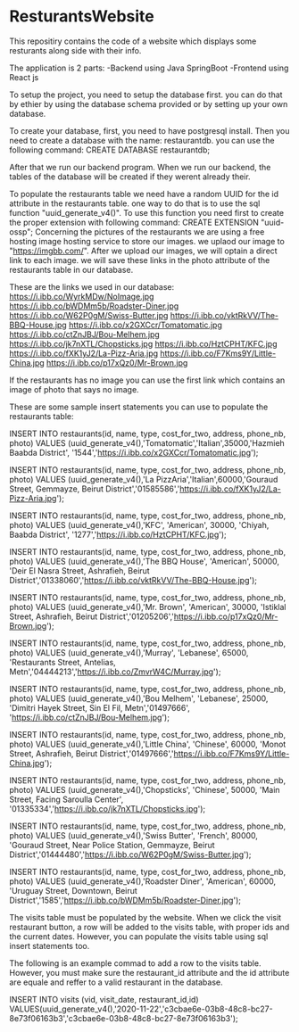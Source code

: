 # ResturantsWebsite

This repositiry contains the code of a website which displays some resturants along side with their info.

The application is 2 parts:
	-Backend using Java SpringBoot
	-Frontend using React js
	
	
	
To setup the project, you need to setup the database first. you can do that by ethier by using the database 
schema provided or by setting up your own database.

To create your database, first, you need to have postgresql install.
Then you need to create a database with the name: restaurantdb. you can use the following command:
CREATE DATABASE restaurantdb;

After that we run our backend program. When we run our backend, the tables of the database will be created if they werent 
already their.

To populate the restaurants table we need have a random UUID for the id attribute in the restaurants table. one way to do
that is to use the sql function "uuid_generate_v4()". To use this function you need first to create the proper extension
with following command: CREATE EXTENSION "uuid-ossp";
Concerning the pictures of the restaurants we are using a free hosting image hosting service to store our images. we uplaod 
our image to "https://imgbb.com/". After we upload our images, we will optain a direct link to each image. we will save these
links in the photo attribute of the restaurants table in our database.

These are the links we used in our database:
https://i.ibb.co/WyrkMDw/NoImage.jpg
https://i.ibb.co/bWDMm5b/Roadster-Diner.jpg
https://i.ibb.co/W62P0gM/Swiss-Butter.jpg
https://i.ibb.co/vktRkVV/The-BBQ-House.jpg
https://i.ibb.co/x2GXCcr/Tomatomatic.jpg
https://i.ibb.co/ctZnJBJ/Bou-Melhem.jpg
https://i.ibb.co/jk7nXTL/Chopsticks.jpg
https://i.ibb.co/HztCPHT/KFC.jpg
https://i.ibb.co/fXK1yJ2/La-Pizz-Aria.jpg
https://i.ibb.co/F7Kms9Y/Little-China.jpg
https://i.ibb.co/p17xQz0/Mr-Brown.jpg

If the restaurants has no image you can use the first link which contains an image of photo that says no image.

These are some sample insert statements you can use to populate the restaurants table:

INSERT INTO restaurants(id, name, type, cost_for_two, address, phone_nb, photo)
VALUES (uuid_generate_v4(),'Tomatomatic','Italian',35000,'Hazmieh Baabda District',
'1544','https://i.ibb.co/x2GXCcr/Tomatomatic.jpg');

INSERT INTO restaurants(id, name, type, cost_for_two, address, phone_nb, photo)
VALUES (uuid_generate_v4(),'La PizzAria','Italian',60000,'Gouraud Street, Gemmayze,
 Beirut District','01585586','https://i.ibb.co/fXK1yJ2/La-Pizz-Aria.jpg');

INSERT INTO restaurants(id, name, type, cost_for_two, address, phone_nb, photo)
VALUES (uuid_generate_v4(),'KFC', 'American', 30000, 'Chiyah, Baabda District',
'1277','https://i.ibb.co/HztCPHT/KFC.jpg');

INSERT INTO restaurants(id, name, type, cost_for_two, address, phone_nb, photo)
VALUES (uuid_generate_v4(),'The BBQ House', 'American', 50000, 'Deir El Nasra Street,
 Ashrafieh, Beirut District','01338060','https://i.ibb.co/vktRkVV/The-BBQ-House.jpg');

INSERT INTO restaurants(id, name, type, cost_for_two, address, phone_nb, photo)
VALUES (uuid_generate_v4(),'Mr. Brown', 'American', 30000, 'Istiklal Street, Ashrafieh,
 Beirut District','01205206','https://i.ibb.co/p17xQz0/Mr-Brown.jpg');

INSERT INTO restaurants(id, name, type, cost_for_two, address, phone_nb, photo)
VALUES (uuid_generate_v4(),'Murray', 'Lebanese', 65000, 'Restaurants Street, Antelias,
 Metn','04444213','https://i.ibb.co/ZmvrW4C/Murray.jpg');

INSERT INTO restaurants(id, name, type, cost_for_two, address, phone_nb, photo)
VALUES (uuid_generate_v4(),'Bou Melhem', 'Lebanese', 25000, 'Dimitri Hayek Street,
 Sin El Fil, Metn','01497666', 'https://i.ibb.co/ctZnJBJ/Bou-Melhem.jpg');

INSERT INTO restaurants(id, name, type, cost_for_two, address, phone_nb, photo)
VALUES (uuid_generate_v4(),'Little China', 'Chinese', 60000, 'Monot Street, Ashrafieh,
 Beirut District','01497666','https://i.ibb.co/F7Kms9Y/Little-China.jpg');

INSERT INTO restaurants(id, name, type, cost_for_two, address, phone_nb, photo)
VALUES (uuid_generate_v4(),'Chopsticks', 'Chinese', 50000, 'Main Street, Facing Saroulla Center',
'01335334','https://i.ibb.co/jk7nXTL/Chopsticks.jpg');

INSERT INTO restaurants(id, name, type, cost_for_two, address, phone_nb, photo)
VALUES (uuid_generate_v4(),'Swiss Butter', 'French', 80000, 'Gouraud Street, Near Police Station,
 Gemmayze, Beirut District','01444480','https://i.ibb.co/W62P0gM/Swiss-Butter.jpg');

INSERT INTO restaurants(id, name, type, cost_for_two, address, phone_nb, photo)
VALUES (uuid_generate_v4(),'Roadster Diner', 'American', 60000, 'Uruguay Street, Downtown,
 Beirut District','1585','https://i.ibb.co/bWDMm5b/Roadster-Diner.jpg');


The visits table must be populated by the website. When we click the visit restaurant button, a 
row will be added to the visits table, with proper ids and the current dates. However, you can populate 
the visits table using sql insert statements too.

The following is an example commad to add a row to the visits table. However, you must make sure the 
restaurant_id attribute and the id attribute are equale and reffer to a valid restaurant in the 
database.

INSERT INTO  visits (vid, visit_date, restaurant_id,id)
VALUES(uuid_generate_v4(),'2020-11-22','c3cbae6e-03b8-48c8-bc27-8e73f06163b3','c3cbae6e-03b8-48c8-bc27-8e73f06163b3');
















